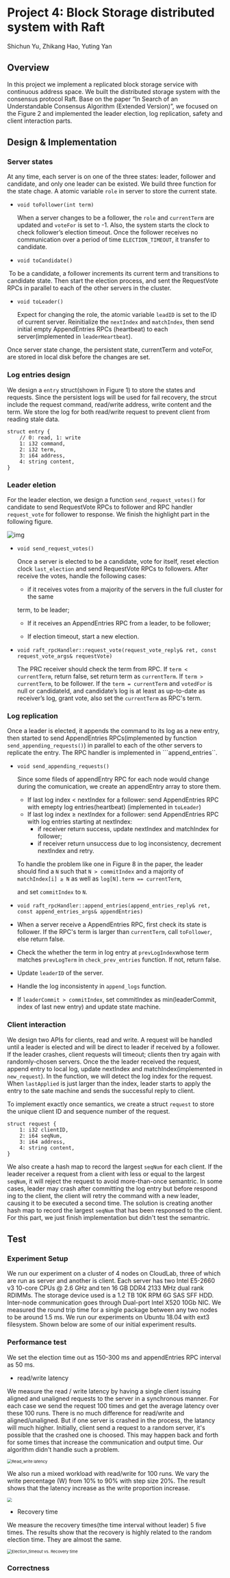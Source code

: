 # Project 4:  Block Storage distributed system with Raft

Shichun Yu, Zhikang Hao, Yuting Yan

## Overview

In this project we implement a replicated block storage service with continuous address space. We built the distributed storage system with the consensus protocol Raft. Base on the paper “In Search of an Understandable Consensus Algorithm (Extended Version)”, we focused on the Figure 2 and implemented the leader election, log replication, safety and client interaction parts.

## Design & Implementation

### Server states

At any time, each server is on one of the three states: leader, follower and candidate, and only one leader can be existed. We build three function for the state chage. A atomic variable ```role``` in server to store the current state. 

* ```void toFollower(int term)```

  When a server changes to be a follower, the ```role``` and ```currentTerm``` are updated and ```voteFor``` is set to -1. Also, the system starts the clock to check follower’s election timeout. Once the  follower receives no communication over a period of time ```ELECTION_TIMEOUT```, it transfer to candidate.

* ```void toCandidate()```

​	To be a candidate, a follower increments its current term and transitions to candidate state. Then 	start the election process, and sent the RequestVote RPCs in parallel to each of the other servers 	in the cluster.

* ```void toLeader()```

  Expect for changing the role, the atomic variable ```leadID``` is set to the ID of current server. Reinitialize the ```nextIndex``` and ```matchIndex```, then send initial empty AppendEntries RPCs  (heartbeat) to each server(implemented in ```leaderHeartbeat```).

Once server state change, the persistent state, currentTerm and voteFor, are stored in local disk before the changes are set.

### Log entries design

We design a ```entry``` struct(shown in Figure 1) to store the states and requests. Since the persistent logs will be used for fail recovery, the strcut include the request command, read/write address, write content and the term. We store the log for both read/write request to prevent client from reading stale data.

```
struct entry {
    // 0: read, 1: write
    1: i32 command,
    2: i32 term,   
    3: i64 address,
    4: string content,
}
```

### Leader eletion 

For the leader election, we design a function ```send_request_votes()``` for candidate to send RequestVote RPCs to follower and RPC handler ```request_vote``` for follower to response. We finish the highlight part in the following figure.

![img](https://lh5.googleusercontent.com/K0_Oqn8kYfUZuQUImatuHznJ2XCA6ldCTLuW-iowmtMJaTAU8pHUONWi4olsC-waKDFKhDma2CfJiKdfzGxjNp0c65_KnboG8sqmYbn5_Z728zkGL-eslPNIyaePll2SFODQOTnI9lDB0Q0zEQ)

* ```void send_request_votes()```

  Once a server is elected to be a candidate, vote for itself, reset election clock ```last_election``` and send RequestVote RPCs to followers. After receive the votes, handle the following cases:

  *  if it receives votes from a majority of the servers in the full cluster for the same

    term, to be leader;

  *  If it receives an AppendEntries RPC from a leader, to be follower;

  * If election timeout, start a new election.


* ```void raft_rpcHandler::request_vote(request_vote_reply& ret, const request_vote_args& requestVote)```

  The PRC receiver should check the term from RPC. If ```term < currentTerm```, return false, set return term as ```currentTerm```. If ```term > currentTerm```, to be follower. If the ```term = currentTerm``` and ```votedFor``` is null or candidateId, and candidate’s log is at least as up-to-date as receiver’s log, grant vote, also set the  ```currentTerm``` as RPC's term.

### Log replication 

Once a leader is elected, it appends the command to its log as a new entry, then started to send AppendEntries RPCs(implemented by function ```send_appending_requests()```) in parallel to each of the other servers to replicate the entry. The RPC handler is implemented in ```append_entries``.

* ```void send_appending_requests()```  

  Since some fileds of appendEntry RPC for each node would change during the comunication, we create an appendEntry array to store them. 

  * If last log index < nextIndex for a follower: send AppendEntries RPC with emepty log entries(heartbeat) (implemented in ```toLeader```)
  * If last log index ≥ nextIndex for a follower: send AppendEntries RPC with log entries starting at nextIndex:
    * if receiver return success, update nextIndex and matchIndex for follower;
    * if receiver return unsuccess due to log inconsistency, decrement nextIndex and retry.

  To handle the problem like one in Figure 8 in the paper,  the leader should find a `N` such that `N > commitIndex`  and a majority of `matchIndex[i] ≥ N` as well as `log[N].term == currentTerm`, 

  and set `commitIndex` to `N`. 

*  ```void raft_rpcHandler::append_entries(append_entries_reply& ret, const append_entries_args& appendEntries) ``` 

  * When a server receive a AppendEntries RPC, first check its state is follower. If the RPC's term is larger than ```currentTerm```, call ```toFollower```, else return false.  
  * Check the  whether the  term in log entry at ```prevLogIndex```whose term matches ```prevLogTerm``` in ```check_prev_entries``` function. If not, return false.
  * Update ```leaderID``` of the server.
  * Handle the log inconsistenty in ```append_logs``` function.
  * If ```leaderCommit > commitIndex```, set commitIndex  as min(leaderCommit, index of last new entry) and update state machine.

  

### Client interaction 

We design two APIs for clients, read and write. A request will be handled until a leader is elected and will be direct to leader if received by a follower. If the leader crashes, client requests will timeout; clients then try again with randomly-chosen servers. Once the the leader received the request, append entry to local log, update nextIndex and matchIndex(implemented in `new_request`). In the function, we will detect the log index for the request. When `lastApplied` is just larger than the index, leader starts to apply the entry to the sate machine and sends the successful reply to client.

To implement exactly once semantics, we create a struct `request` to store the unique client ID and sequence number of the request. 

```
struct request {
    1: i32 clientID,
    2: i64 seqNum,
    3: i64 address,
    4: string content,
}
```

We also create a hash map to record the largest `seqNum` for each client. If the leader receiver a request from a client with less or equal to the largest `seqNum`, it will reject the request to avoid more-than-once semantric. In some cases, leader may crash after committing the log entry but before respond ing to the client, the client will retry the command with a new leader, causing it to be executed a second time. The solution is creating another hash map to record the largest `seqNum`  that has been responsed to the client. For this part, we just finish implementation but didn't test the semantric.



## Test

### Experiment Setup

We run our experiment on a cluster of 4 nodes on CloudLab, three of which are run as server and another is client.  Each server has two Intel E5-2660 v3 10-core CPUs @ 2.6 GHz and ten 16 GB DDR4 2133 MHz dual rank RDIMMs. The storage device used is a 1.2 TB 10K RPM 6G SAS SFF HDD. Inter-node communication goes through Dual-port Intel X520 10Gb NIC. We measured the round trip time for a single package between any two nodes to be around 1.5 ms. We run our experiments on Ubuntu 18.04 with ext3 filesystem. Shown below are some of our initial experiment results. 

### Performance test

We set the election time out as 150-300 ms and appendEntries RPC interval as 50 ms.

* read/write latency 

We measure the read / write latency by having a single client issuing aligned and unaligned requests to the server in a synchronous manner. For each case we send the request 100 times and get the average latency over these 100 runs.  There is no much difference for read/write and aligned/unaligned. But if one server is crashed in the process, the latancy will much higher. Initially, client send a request to a random server, it's possible that the crashed one is choosed. This may happen back and forth for some times that increase the communication and output time. Our algorithm didn't handle such a problem. 

<img src="/Users/yuting/Documents/course/CS739/project/proj4/Read_write latency.png" alt="Read_write latency" style="zoom:67%;" />

We also run a mixed workload with read/write for 100 runs. We vary the write percentage (W) from 10% to 90% with step size 20%. The result shows that the latency increase as the write proportion increase. 

<img src="/Users/yuting/Documents/course/CS739/project/proj4/Latency for different read and write.png" style="zoom:67%;" />



*  Recovery time

  We measure the recovery times(the time interval without leader) 5 five times. The results show that the recovery is highly related to the random election time. They are almost the same.

  

  <img src="/Users/yuting/Documents/course/CS739/project/proj4/Election_timeout vs. Recovery time.png" alt="Election_timeout vs. Recovery time" style="zoom: 67%;" />

  

### Correctness 





​	